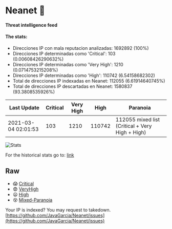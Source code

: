 # Neanet :hocho:
#### Threat intelligence feed
#### The stats:

- Direcciones IP con mala reputacion analizadas: 1692892 (100%)
- Direcciones IP determinadas como 'Critical':  103 (0.00608426290632%)
- Direcciones IP determinadas como 'Very High':  1210 (0.0714753215208%)
- Direcciones IP determinadas como 'High':  110742 (6.54158682302)
- Total de direcciones IP indexadas en Neanet:  112055 (6.61914640745%)
- Total de direcciones IP descartadas en Neanet:  1580837 (93.3808535926%)

| Last Update | Critical | Very High | High | Paranoia |
| --- | --- | --- | --- | --- |
| 2021-03-04 02:01:53 | 103 | 1210 | 110742 | 112055 mixed list (Critical + Very High + High)|

![Stats](https://docs.google.com/spreadsheets/d/e/2PACX-1vSnaNMIXVabIpDJjufMlzH7poXnshF3mgd8Is1g9ytUEzVsP5my4Trn8f-xkoLLQ38xpL3HtmUexLo6/pubchart?oid=501124687&format=image)

For the historical stats go to: [link](/stats.csv)
## Raw
- :scream: [Critical](https://raw.githubusercontent.com/JavaGarcia/Neanet/master/blacklists/neanet_critical.txt)
- :fearful: [VeryHigh](https://raw.githubusercontent.com/JavaGarcia/Neanet/master/blacklists/neanet_veryHigh.txtt)
- :frowning: [High](https://raw.githubusercontent.com/JavaGarcia/Neanet/master/blacklists/neanet_high.txt)
- :dizzy_face: [Mixed-Paranoia](https://raw.githubusercontent.com/JavaGarcia/Neanet/master/blacklists/neanet_all.txt)


Your IP is indexed? You may request to takedown. [https://github.com/JavaGarcia/Neanet/issues](https://github.com/JavaGarcia/Neanet/issues)

































































































































































































































































































































































































































































































































































































































































































































































































































































































































































































































































































































































































































































































































































































































































































































































































































































































































































































































































































































































































































































































































































































































































































































































































































































































































































































































































































































































































































































































































































































































































































































































































































































































































































































































































































































































































































































































































































































































































































































































































































































































































































































































































































































































































































































































































































































































































































































































































